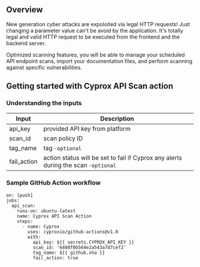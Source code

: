 ## Overview
New generation cyber attacks are expoloited via legal HTTP requests! Just changing a parameter value can't be avoid by the application. It's totally legal and valid HTTP request to be executed from the frontend and the backend server.

Optimized scanning features, you will be able to manage your scheduled API endpoint scans, import your documentation files, and perform scanning against specific vulnerabilities.

## Getting started with Cyprox API Scan action
### Understanding the inputs

| **Input**           | **Description**                                                                        |
| ------------------- |----------------------------------------------------------------------------------------|
| api_key             | provided API key from platform                                                         |
| scan_id             | scan policy ID                                                                         |
| tag_name            | tag ```-optional```                                                                    |
| fail_action         | action status will be set to fail if Cyprox any alerts during the scan  ```-optional```|

### Sample GitHub Action workflow
```
on: [push]
jobs:
  api_scan:
    runs-on: ubuntu-latest
    name: Cyprox API Scan Action
    steps:
      - name: Cyprox
        uses: cyproxio/github-actions@v1.0
        with: 
          api_key: ${{ secrets.CYPROX_API_KEY }}
          scan_id: '6408f0b564e2a543a7d7cef2'
          tag_name: ${{ github.sha }}
          fail_action: true
```